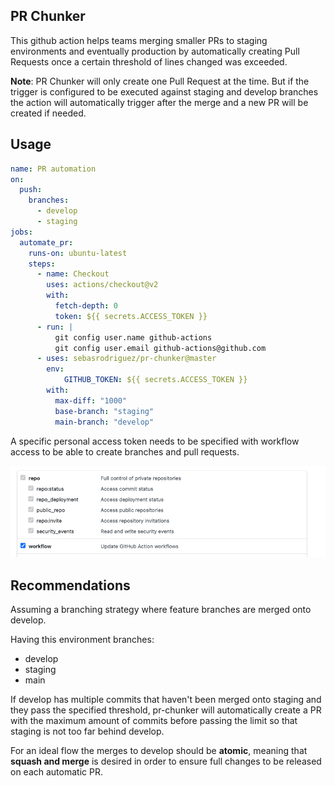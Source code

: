 ## PR Chunker

This github action helps teams merging smaller PRs to staging environments and eventually production by automatically creating Pull Requests once a certain threshold of lines changed was exceeded. 

**Note**: PR Chunker will only create one Pull Request at the time. But if the trigger is configured to be executed against staging and develop branches the action will automatically trigger after the merge and a new PR will be created if needed.

## Usage

```yaml
name: PR automation
on:
  push:
    branches:
      - develop
      - staging
jobs:
  automate_pr:
    runs-on: ubuntu-latest
    steps:
      - name: Checkout
        uses: actions/checkout@v2
        with:
          fetch-depth: 0
          token: ${{ secrets.ACCESS_TOKEN }}
      - run: |
          git config user.name github-actions
          git config user.email github-actions@github.com
      - uses: sebasrodriguez/pr-chunker@master
        env:
            GITHUB_TOKEN: ${{ secrets.ACCESS_TOKEN }}
        with:
          max-diff: "1000"
          base-branch: "staging"
          main-branch: "develop"
```

A specific personal access token needs to be specified with workflow access to be able to create branches and pull requests.

![Access configuration](./images/access.png)

## Recommendations

Assuming a branching strategy where feature branches are merged onto develop.

Having this environment branches:

- develop
- staging
- main

If develop has multiple commits that haven't been merged onto staging and they pass the specified threshold, pr-chunker will automatically create a PR with the maximum amount of commits before passing the limit so that staging is not too far behind develop.

For an ideal flow the merges to develop should be **atomic**, meaning that **squash and merge** is desired in order to ensure full changes to be released on each automatic PR.

